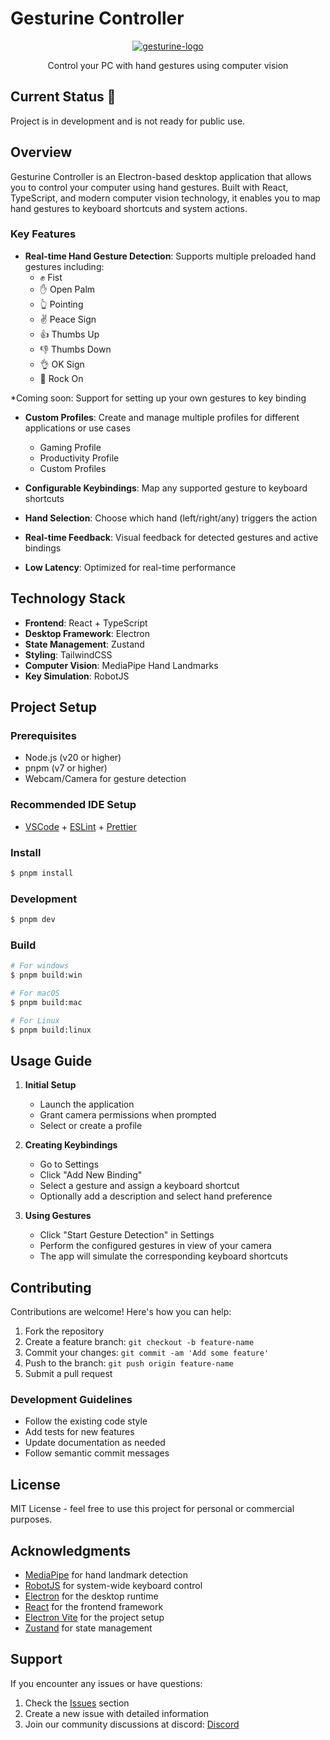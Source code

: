 # Gesturine Controller

<div align="center">
  <a href="https://ibb.co/k6kM13NP"><img src="https://i.ibb.co/k6kM13NP/gesturine-logo.png" alt="gesturine-logo" border="0"></a>
  <p>Control your PC with hand gestures using computer vision</p>
</div>

## Current Status 🔴

Project is in development and is not ready for public use.

## Overview

Gesturine Controller is an Electron-based desktop application that allows you to control your computer using hand gestures. Built with React, TypeScript, and modern computer vision technology, it enables you to map hand gestures to keyboard shortcuts and system actions.

### Key Features

- **Real-time Hand Gesture Detection**: Supports multiple preloaded hand gestures including:
  - ✊ Fist
  - ✋ Open Palm
  - 👆 Pointing
  - ✌️ Peace Sign
  - 👍 Thumbs Up
  - 👎 Thumbs Down
  - 👌 OK Sign
  - 🤘 Rock On

\*Coming soon: Support for setting up your own gestures to key binding

- **Custom Profiles**: Create and manage multiple profiles for different applications or use cases
  - Gaming Profile
  - Productivity Profile
  - Custom Profiles

- **Configurable Keybindings**: Map any supported gesture to keyboard shortcuts
- **Hand Selection**: Choose which hand (left/right/any) triggers the action
- **Real-time Feedback**: Visual feedback for detected gestures and active bindings
- **Low Latency**: Optimized for real-time performance

## Technology Stack

- **Frontend**: React + TypeScript
- **Desktop Framework**: Electron
- **State Management**: Zustand
- **Styling**: TailwindCSS
- **Computer Vision**: MediaPipe Hand Landmarks
- **Key Simulation**: RobotJS

## Project Setup

### Prerequisites

- Node.js (v20 or higher)
- pnpm (v7 or higher)
- Webcam/Camera for gesture detection

### Recommended IDE Setup

- [VSCode](https://code.visualstudio.com/) + [ESLint](https://marketplace.visualstudio.com/items?itemName=dbaeumer.vscode-eslint) + [Prettier](https://marketplace.visualstudio.com/items?itemName=esbenp.prettier-vscode)

### Install

```bash
$ pnpm install
```

### Development

```bash
$ pnpm dev
```

### Build

```bash
# For windows
$ pnpm build:win

# For macOS
$ pnpm build:mac

# For Linux
$ pnpm build:linux
```

## Usage Guide

1. **Initial Setup**
   - Launch the application
   - Grant camera permissions when prompted
   - Select or create a profile

2. **Creating Keybindings**
   - Go to Settings
   - Click "Add New Binding"
   - Select a gesture and assign a keyboard shortcut
   - Optionally add a description and select hand preference

3. **Using Gestures**
   - Click "Start Gesture Detection" in Settings
   - Perform the configured gestures in view of your camera
   - The app will simulate the corresponding keyboard shortcuts

## Contributing

Contributions are welcome! Here's how you can help:

1. Fork the repository
2. Create a feature branch: `git checkout -b feature-name`
3. Commit your changes: `git commit -am 'Add some feature'`
4. Push to the branch: `git push origin feature-name`
5. Submit a pull request

### Development Guidelines

- Follow the existing code style
- Add tests for new features
- Update documentation as needed
- Follow semantic commit messages

## License

MIT License - feel free to use this project for personal or commercial purposes.

## Acknowledgments

- [MediaPipe](https://mediapipe.dev/) for hand landmark detection
- [RobotJS](http://robotjs.io/) for system-wide keyboard control
- [Electron](https://www.electronjs.org/) for the desktop runtime
- [React](https://reactjs.org/) for the frontend framework
- [Electron Vite](https://electron-vite.org/) for the project setup
- [Zustand](https://github.com/pmndrs/zustand) for state management

## Support

If you encounter any issues or have questions:

1. Check the [Issues](https://github.com/bhavesh-kratos/gesturine-controller/issues) section
2. Create a new issue with detailed information
3. Join our community discussions at discord: [Discord](https://discord.gg/6NnTm2b4MJ)
